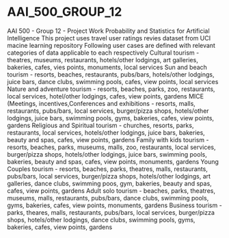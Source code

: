 # AAI_500_GROUP_12
AAI 500 - Group 12 - Project Work
Probability and Statistics for Artificial Intelligence 
This project uses travel user ratings revies dataset from UCI macine learning repository 
Following user cases are defined with relevant categories of data applicable to each respectively 
Cultural tourism - theatres, museums, restaurants, hotels/other lodgings, art galleries, bakeries, cafes, vies points, monuments, local services 
Sun and beach tourism - resorts, beaches, restaurants, pubs/bars, hotels/other lodgings, juice bars, dance clubs, swimming pools, cafes, view points, local services 
Nature and adventure tourism - resorts, beaches, parks, zoo, restaurants, local services, hotel/other lodgings, cafes, view points, gardens 
MICE (Meetings, incentives,Conferences and exhibitions - resorts, malls, restaurants, pubs/bars, local services, burger/pizza shops, hotels/other lodgings, juice bars, swimming pools, gyms, bakeries, cafes, view points, gardens
Religious and Spiritual tourism - churches, resorts, parks, restaurants, local services, hotels/other lodgings, juice bars, bakeries, beauty and spas, cafes, view points, gardens 
Family with kids tourism - resorts, beaches, parks, museums, malls, zoo, restaurants, local services, burger/pizza shops, hotels/other lodgings, juice bars, swimming pools, bakeries, beauty and spas, cafes, view points, monuments, gardens 
Young Couples tourism - resorts, beaches, parks, theatres, malls, restaurants, pubs/bars, local services, burger/pizza shops, hotels/other lodgings, art galleries, dance clubs, swimming poos, gym, bakeries, beauty and spas, cafes, view points, gardens
Adult solo tourism - beaches, parks, theatres, museums, malls, restaurants, pubs/bars, dance clubs, swimming pools, gyms, bakeries, cafes, view points, monuments, gardens 
Business tourism - parks, theares, malls, restaurants, pubs/bars, local services, burger/pizza shops, hotels/other lodgings, dance clubs, swimming pools, gyms, bakeries, cafes, view points, gardens
